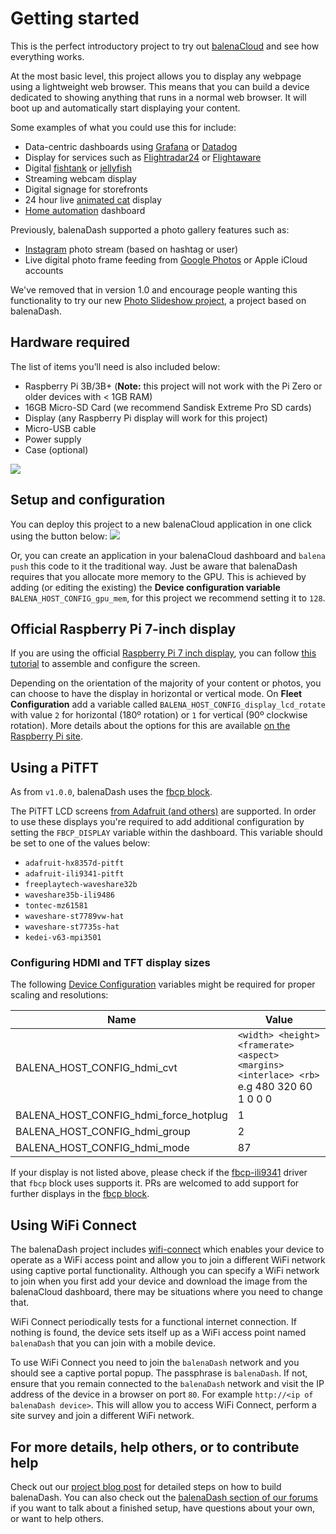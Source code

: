 # Getting started

This is the perfect introductory project to try out [balenaCloud](https://www.balena.io/cloud) and see how everything works.

At the most basic level, this project allows you to display any webpage using a lightweight web browser. This means that you can build a device dedicated to showing anything that runs in a normal web browser. It will boot up and automatically start displaying your content.

Some examples of what you could use this for include:

- Data-centric dashboards using [Grafana](https://grafana.com/) or [Datadog](https://www.datadoghq.com/)
- Display for services such as [Flightradar24](https://www.flightradar24.com/) or [Flightaware](https://flightaware.com/)
- Digital [fishtank](http://www.fishgl.com/) or [jellyfish](https://arodic.github.io/p/jellyfish/)
- Streaming webcam display
- Digital signage for storefronts
- 24 hour live [animated cat](http://www.nyan.cat/) display
- [Home automation](https://www.home-assistant.io) dashboard

Previously, balenaDash supported a photo gallery features such as: 

- [Instagram](https://instagram.com) photo stream (based on hashtag or user)
- Live digital photo frame feeding from [Google Photos](https://photos.google.com/) or Apple iCloud accounts

We've removed that in version 1.0 and encourage people wanting this functionality to try our new [Photo Slideshow project](https://github.com/balenalabs-incubator/photo-slideshow), a project based on balenaDash.

## Hardware required

The list of items you’ll need is also included below:

- Raspberry Pi 3B/3B+ (**Note:** this project will not work with the Pi Zero or older devices with < 1GB RAM)
- 16GB Micro-SD Card (we recommend Sandisk Extreme Pro SD cards)
- Display (any Raspberry Pi display will work for this project)
- Micro-USB cable
- Power supply
- Case (optional)

![](https://www.balena.io/blog/content/images/2018/11/image17.jpg)

## Setup and configuration

You can deploy this project to a new balenaCloud application in one click using the button below:
[![](https://balena.io/deploy.png)](https://dashboard.balena-cloud.com/deploy?repoUrl=https://github.com/balenalabs/balena-dash)

Or, you can create an application in your balenaCloud dashboard and `balena push` this code to it the traditional way. Just be aware that balenaDash requires that you allocate more memory to the GPU. This is achieved by adding (or editing the existing) the **Device configuration variable** `BALENA_HOST_CONFIG_gpu_mem`, for this project we recommend setting it to `128`.

## Official Raspberry Pi 7-inch display

If you are using the official [Raspberry Pi 7 inch display](https://www.raspberrypi.org/products/raspberry-pi-touch-display/), you can follow [this tutorial](https://www.balena.io/blog/assembling-the-official-raspberry-pi-touchscreen) to assemble and configure the screen.

Depending on the orientation of the majority of your content or photos, you can choose to have the display in horizontal or vertical mode. On **Fleet Configuration** add a variable called `BALENA_HOST_CONFIG_display_lcd_rotate` with value `2` for horizontal (180º rotation) or `1` for vertical (90º clockwise rotation). More details about the options for this are available [on the Raspberry Pi site](https://www.raspberrypi.org/documentation/configuration/config-txt/video.md).

## Using a PiTFT

As from `v1.0.0`, balenaDash uses the [fbcp block](https://github.com/balenablocks/fbcp).

The PiTFT LCD screens [from Adafruit (and others)](https://www.adafruit.com/?q=pitft) are supported. In order to use these displays you're required to add additional configuration by setting the `FBCP_DISPLAY` variable within the dashboard. This variable should be set to one of the values below:

- `adafruit-hx8357d-pitft`
- `adafruit-ili9341-pitft`
- `freeplaytech-waveshare32b`
- `waveshare35b-ili9486`
- `tontec-mz61581`
- `waveshare-st7789vw-hat`
- `waveshare-st7735s-hat`
- `kedei-v63-mpi3501`

### Configuring HDMI and TFT display sizes

The following [Device Configuration](https://www.balena.io/docs/learn/manage/configuration/#configuration-variables) variables might be required for proper scaling and resolutions:

| Name                                  | Value                                                                                     |
| ------------------------------------- | ----------------------------------------------------------------------------------------- |
| BALENA_HOST_CONFIG_hdmi_cvt           | `<width> <height> <framerate> <aspect> <margins> <interlace> <rb>` e.g 480 320 60 1 0 0 0 |
| BALENA_HOST_CONFIG_hdmi_force_hotplug | 1                                                                                         |
| BALENA_HOST_CONFIG_hdmi_group         | 2                                                                                         |
| BALENA_HOST_CONFIG_hdmi_mode          | 87                                                                                        |

If your display is not listed above, please check if the [fbcp-ili9341](https://github.com/juj/fbcp-ili9341) driver that `fbcp` block uses supports it. PRs are welcomed to add support for further displays in the [fbcp block](https://github.com/balenablocks/fbcp).

## Using WiFi Connect

The balenaDash project includes [wifi-connect](https://github.com/balena-io/wifi-connect) which enables your device to operate as a WiFi access point and allow you to join a different WiFi network using captive portal functionality. Although you can specify a WiFi network to join when you first add your device and download the image from the balenaCloud dashboard, there may be situations where you need to change that.

WiFi Connect periodically tests for a functional internet connection. If nothing is found, the device sets itself up as a WiFi access point named `balenaDash` that you can join with a mobile device.

To use WiFi Connect you need to join the `balenaDash` network and you should see a captive portal popup. The passphrase is `balenaDash`. If not, ensure that you remain connected to the `balenaDash` network and visit the IP address of the device in a browser on port `80`. For example `http://<ip of balenaDash device>`. This will allow you to access WiFi Connect, perform a site survey and join a different WiFi network.

## For more details, help others, or to contribute help

Check out our [project blog post](https://www.balena.io/blog/make-a-web-frame-with-raspberry-pi-in-30-minutes/) for detailed steps on how to build balenaDash. You can also check out the [balenaDash section of our forums](https://forums.balena.io/c/project-help/balenadash/84) if you want to talk about a finished setup, have questions about your own, or want to help others.
